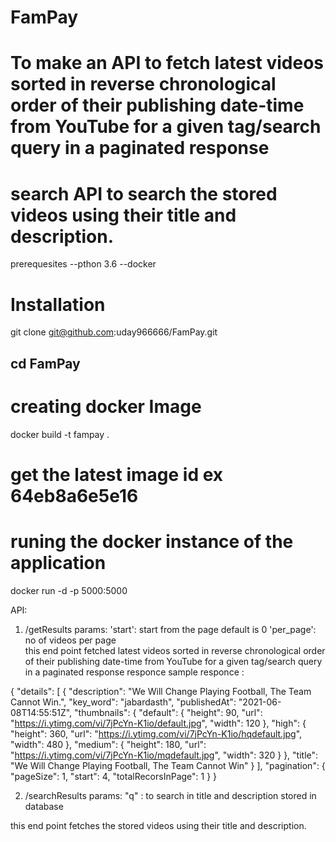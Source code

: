 # FamPay

# To make an API to fetch latest videos sorted in reverse chronological order of their publishing date-time from YouTube for a given tag/search query in a paginated response
# search API to search the stored videos using their title and description.



prerequesites 
--pthon 3.6 
--docker 


# Installation 

git clone git@github.com:uday966666/FamPay.git

cd FamPay
-- 
# creating docker Image 
docker build -t fampay .

# get the latest image id ex 64eb8a6e5e16

# runing the docker instance of the application 
docker run -d -p 5000:5000 <image id>
  
API: 
  1)  /getResults
  params:
        'start': start from the page default is 0
        'per_page': no of videos per page   
  this end point fetched latest videos sorted in reverse chronological order of their publishing date-time from YouTube for a given tag/search query in a paginated response
 responce 
  sample responce :
  
{
  "details": [
    {
      "description": "We Will Change Playing Football, The Team Cannot Win.",
      "key_word": "jabardasth",
      "publishedAt": "2021-06-08T14:55:51Z",
      "thumbnails": {
        "default": {
          "height": 90,
          "url": "https://i.ytimg.com/vi/7jPcYn-K1io/default.jpg",
          "width": 120
        },
        "high": {
          "height": 360,
          "url": "https://i.ytimg.com/vi/7jPcYn-K1io/hqdefault.jpg",
          "width": 480
        },
        "medium": {
          "height": 180,
          "url": "https://i.ytimg.com/vi/7jPcYn-K1io/mqdefault.jpg",
          "width": 320
        }
      },
      "title": "We Will Change Playing Football, The Team Cannot Win"
    }
  ],
  "pagination": {
    "pageSize": 1,
    "start": 4,
    "totalRecorsInPage": 1
  }
}
  
  
  2)  /searchResults
  params:
        "q" : to search in title and description stored in database 
  
  this end point fetches the stored videos using their title and description.

